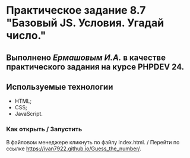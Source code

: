 # Практическое задание 8.7 "Базовый JS. Условия. Угадай число."

Выполнено _Ермашовым И.А._ в качестве практического задания на курсе PHPDEV 24.
---
## Используемые технологии
* HTML;
* CSS;
* JavaScript.

### Как открыть / Запустить
В файловом менеджере кликнуть по файлу index.html. / Перейти по ссылке https://ivan7922.github.io/Guess_the_number/.
